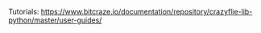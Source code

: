 Tutorials: https://www.bitcraze.io/documentation/repository/crazyflie-lib-python/master/user-guides/

